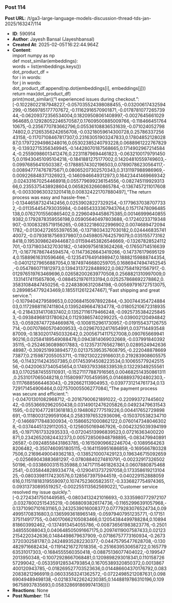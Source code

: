 ### Post 114
**Post URL**: /t/ga3-large-language-models-discussion-thread-tds-jan-2025/163247/114
- **ID**: 590914
- **Author**: Jayesh Bansal (Jayeshbansal)
- **Created At**: 2025-02-05T16:22:44.964Z
- **Content**:  
  import numpy as np<br>
def most_similar(embeddings):<br>
words = list(embeddings.keys())<br>
dot_product_df = <span class="chcklst-box fa fa-square-o fa-fw"></span><br>
for i in words:<br>
for j in words:<br>
dot_product_df.append(np.dot(embeddings[i], embeddings[j]))<br>
return max(dot_product_df)<br>
print(most_similar({“I experienced issues during checkout.”:[-0.10228022187948227,-0.057035524398088455,-0.03200617432594299,-0.1569785177707672,-0.11162916570901871,-0.017878107726573944,-0.06209372356534004,0.18209508061408997,-0.0027645661029964685,0.12928052246570587,0.17609500885009766,-0.11846645176410675,-0.2356770783662796,0.05536108836531639,-0.07102405279874802,0.21265356242656708,-0.03218059614300728,0.2578633725643158,-0.11707108467817307,0.23163051903247833,0.1780485212802887,0.17972294986248016,0.05302385240793228,0.06889612227678299,-0.13932715356349945,-0.14428070187568665,0.17149029672145844,-0.25590986013412476,0.22311879694461823,-0.06321001797914505,0.019430451095104218,-0.1841881275177002,0.14204810559749603,-0.09976856410503387,-0.17888574302196503,0.07890786230564117,-0.008947774767875671,0.08065207302570343,0.3131197988986969,-0.009226848371326923,-0.1460946649312973,0.16423441469669342,0.024331670254468918,0.055779699236154556,-0.08274511992931366,0.2355375438928604,0.06582632660865784,-0.13674572110176086,-0.003309630323201418,0.008324221707880497],“The return process was easy and hassle-free.”:[-0.13446587324142456,0.02539028227329254,-0.17796370387077332,-0.011354454793035984,-0.04654333367943764,0.15717478096485138,0.07627015560865402,0.22960494458675385,0.001469996408559382,0.1792878359556198,0.05905640497803688,-0.17240233719348907,-0.10083285719156265,-0.08322186022996902,0.00746894720941782,-0.013042726553976536,-0.13718034327030182,0.02444683574140072,-0.07938187569379807,0.04598057642579079,0.0351557731628418,0.1953098624944687,0.011594453826546669,-0.13267828524112701,-0.13718034327030182,-0.14909756183624268,-0.1765071451663971,-0.16776786744594574,-0.11473626643419266,-0.1473761796951294,0.15889616310596466,-0.12354176491498947,0.18882159888744354,-0.040121279656887054,0.18749746680259705,0.16869474947452545,-0.0547860711812973,0.13943137228488922,0.08275841921567917,-0.012976519763469696,0.026582002639770508,0.2568821310997009,0.13314174115657806,-0.08845219761133194,0.025257868692278862,0.35831084847450256,-0.22483806312084198,-0.005697916727513075,0.2899854779243469,0.1855112612247467],“Fast shipping and great service.”:[-0.1079404279589653,0.020684150978922844,-0.30074435472488403,0.11729881167411804,0.13952496647834778,-0.018052106723189354,-0.21843314170837402,0.13527116179466248,-0.09257353842258453,-0.09384968131780624,0.11293865740299225,-0.03900212049484253,-0.059287477284669876,-0.1008152961730957,-0.019155437126755714,-0.007078605704009533,-0.02967032417654991,0.03711449354887009,-0.18302017450332642,0.20056714117527008,0.09076566994190216,0.02584189549088478,0.0943814069032669,-0.03799184039235115,-0.25246360898017883,-0.1235731765627861,0.028952494263648987,-0.309251993894577,0.021375395357608795,-0.22204887866973877,0.2159872055053711,-0.11921302229166031,0.21928390860557556,-0.11432114243507385,0.017453914508223534,0.10065577924251556,-0.04200637340545654,0.17493793368339539,0.1322934925556183,0.17025874555110931,-0.15271177887916565,0.004682514350861311,0.2531017065048218,0.11580997705459595,0.014688937924802303,-0.11176885664463043,-0.292662113904953,-0.0397731214761734,0.13729171454906464,0.027570005506277084],“The payment process was secure and efficient.”:[-0.04701301082968712,-0.20167900621891022,-0.22099372744560242,-0.05536692962050438,0.03149012476205826,0.049234796315431595,-0.02104772813618183,0.1948062777519226,0.004417652729898691,-0.11180031299591064,0.25831976532936096,-0.1503705382347107,-0.14669717848300934,-0.15866521000862122,0.07601473480463028,-0.03744451329112053,-0.1256050169467926,-0.004232503939419985,-0.19717617332935333,-0.07204513996839523,0.07216363400220871,0.23426520824432373,0.005728506948798895,-0.08347994089126587,-0.09248558431863785,-0.16150909662246704,-0.10895642638206482,-0.3507460951805115,-0.1641159951686859,-0.1695667803287506,0.21696490049362183,-0.1385210007429123,0.196346715092659,-0.025669043883681297,-0.07808840274810791,-0.0023291732650250196,-0.03386003151535988,0.14717115461826324,0.06078808754682541,-0.0358448289334774,-0.1290413737297058,0.17335861921310425,-0.08033981174230576,0.1285673975944519,-0.040229152888059616,0.11511818319559097,0.10747523605823517,-0.3336827754974365,0.09313730895519257,-0.002255113562569022],“Customer service resolved my issue quickly.”:[-0.27243417501449585,-0.08034132421016693,-0.3335980772972107,0.03278002515435219,-0.0688093826174736,-0.11652996391057968,-0.13710907101631165,0.2432539016008377,0.07779283076524734,0.0949951708316803,0.1365993618965149,-0.05979407951235771,-0.17151375114917755,-0.040170662105083466,0.12054384499788284,0.10894818603992462,-0.1374913454055786,-0.008736561983823776,-0.2501348555088043,0.040648505091667175,0.20974119007587433,0.021232154220342636,0.1484498679637909,-0.07186757773160934,-0.26733720302581787,0.24248935282230377,-0.04475795477628708,-0.1304829716682434,-0.11914216727018356,-0.2516639530658722,0.16577963531017303,-0.1684555560350418,-0.08875136077404022,-0.1995472013950348,-0.10072928667068481,0.1209898293018341,0.11015872657299042,-0.053359128534793854,0.16705389320850372,0.0013867400120943785,-0.018269527703523636,0.014486604370176792,0.08320838212966919,0.06033563241362572,-0.07224985212087631,0.09869049489498138,-0.021837422624230385,0.1448819786310196,0.10996758937835693,0.058328691869974136]}))
- **Reactions**: None
- **Post Number**: 114

